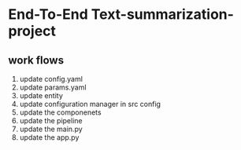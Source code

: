 # End-To-End Text-summarization-project
## work flows
1. update config.yaml
2. update params.yaml
3. update entity
4. update configuration manager in src config
5. update the componenets 
6. update the pipeline 
7. update the main.py
8. update the app.py
